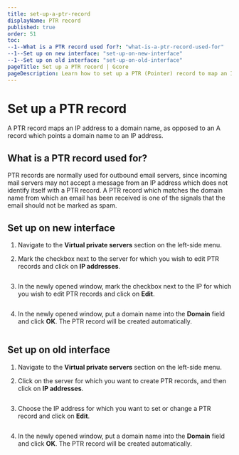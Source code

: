 ```yaml
---
title: set-up-a-ptr-record
displayName: PTR record
published: true
order: 51
toc:
--1--What is a PTR record used for?: "what-is-a-ptr-record-used-for"
--1--Set up on new interface: "set-up-on-new-interface"
--1--Set up on old interface: "set-up-on-old-interface"
pageTitle: Set up a PTR record | Gcore
pageDescription: Learn how to set up a PTR (Pointer) record to map an IP address to a domain name effectively.
---
```

# Set up a PTR record

A PTR record maps an IP address to a domain name, as opposed to an A record which points a domain name to an IP address.

## What is a PTR record used for?

PTR records are normally used for outbound email servers, since incoming mail servers may not accept a message from an IP address which does not identify itself with a PTR record. A PTR record which matches the domain name from which an email has been received is one of the signals that the email should not be marked as spam.

## Set up on new interface

1. Navigate to the **Virtual private servers** section on the left-side menu.

2. Mark the checkbox next to the server for which you wish to edit PTR records and click on **IP addresses**.

<img src="https://assets.gcore.pro/docs/hosting/virtual-servers/manage/set-up-a-ptr-record/1-id-ip-address-new.png" alt="">

3. In the newly opened window, mark the checkbox next to the IP for which you wish to edit PTR records and click on **Edit**.

<img src="https://assets.gcore.pro/docs/hosting/virtual-servers/manage/set-up-a-ptr-record/2-ip-address-edit-new.png" alt="">

4. In the newly opened window, put a domain name into the **Domain** field and click **OK**. The PTR record will be created automatically.

<img src="https://assets.gcore.pro/docs/hosting/virtual-servers/manage/set-up-a-ptr-record/3-domain-new.png" alt="">

## Set up on old interface

1. Navigate to the **Virtual private servers** section on the left-side menu.

2. Click on the server for which you want to create PTR records, and then click on **IP addresses**.

<img src="https://assets.gcore.pro/docs/hosting/virtual-servers/manage/set-up-a-ptr-record/4-ip-addressess-old.png" alt="">

3. Choose the IP address for which you want to set or change a PTR record and click on **Edit**.

<img src="https://assets.gcore.pro/docs/hosting/virtual-servers/manage/set-up-a-ptr-record/5-edit-old.png" alt="">

4. In the newly opened window, put a domain name into the **Domain** field and click **OK**. The PTR record will be created automatically.

<img src="https://assets.gcore.pro/docs/hosting/virtual-servers/manage/set-up-a-ptr-record/6-domain-old.png" alt="">
